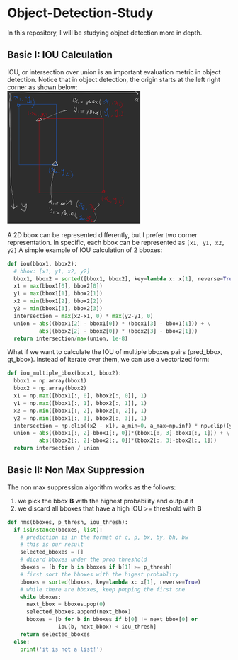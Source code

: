 # Object-Detection-Study
In this repository, I will be studying object detection more in depth.

## Basic I: IOU Calculation
IOU, or intersection over union is an important evaluation metric in object detection. Notice that in object detection, the origin starts at the left right corner as shown below:  
<img src='https://github.com/sin1012/Object-Detection-Study/blob/main/od_images/iou_calcualtion.png' height=300 width=300> 

A 2D bbox can be represented differently, but I prefer two corner representation. In specific, each bbox can be represented as `[x1, y1, x2, y2]`
A simple example of IOU calculation of 2 bboxes:
```python
def iou(bbox1, bbox2):
  # bbox: [x1, y1, x2, y2]
  bbox1, bbox2 = sorted([bbox1, bbox2], key=lambda x: x[1], reverse=True)
  x1 = max(bbox1[0], bbox2[0])
  y1 = max(bbox1[1], bbox2[1])
  x2 = min(bbox1[2], bbox2[2])
  y2 = min(bbox1[3], bbox2[3])
  intersection = max(x2-x1, 0) * max(y2-y1, 0)
  union = abs((bbox1[2] - bbox1[0]) * (bbox1[3] - bbox1[1])) + \
          abs((bbox2[2] - bbox2[0]) * (bbox2[3] - bbox2[1]))
  return intersection/max(union, 1e-8)
```
What if we want to calculate the IOU of multiple bboxes pairs (pred_bbox, gt_bbox). Instead of iterate over them, we can use a vectorized form:
```python
def iou_multiple_bbox(bbox1, bbox2):
  bbox1 = np.array(bbox1)
  bbox2 = np.array(bbox2)
  x1 = np.max([bbox1[:, 0], bbox2[:, 0]], 1)
  y1 = np.max([bbox1[:, 1], bbox2[:, 1]], 1)
  x2 = np.min([bbox1[:, 2], bbox2[:, 2]], 1)
  y2 = np.min([bbox1[:, 3], bbox2[:, 3]], 1)
  intersection = np.clip((x2 - x1), a_min=0, a_max=np.inf) * np.clip((y2-y1), a_min=0, a_max=np.inf)
  union = abs((bbox1[:, 2]-bbox1[:, 0])*(bbox1[:, 3]-bbox1[:, 1])) + \
          abs((bbox2[:, 2]-bbox2[:, 0])*(bbox2[:, 3]-bbox2[:, 1]))
  return intersection / union
```

## Basic II: Non Max Suppression
The non max suppression algorithm works as the follows:
1. we pick the bbox **B** with the highest probability and output it
2. we discard all bboxes that have a high IOU >= threshold with **B**
```python
def nms(bboxes, p_thresh, iou_thresh):
  if isinstance(bboxes, list):
    # prediction is in the format of c, p, bx, by, bh, bw
    # this is our result
    selected_bboxes = []
    # dicard bboxes under the prob threshold
    bboxes = [b for b in bboxes if b[1] >= p_thresh]
    # first sort the bboxes with the higest probablity
    bboxes = sorted(bboxes, key=lambda x: x[1], reverse=True)
    # while there are bboxes, keep popping the first one
    while bboxes:
      next_bbox = bboxes.pop(0)
      selected_bboxes.append(next_bbox)
      bboxes = [b for b in bboxes if b[0] != next_bbox[0] or 
                iou(b, next_bbox) < iou_thresh]
    return selected_bboxes
  else:
    print('it is not a list!')
```
